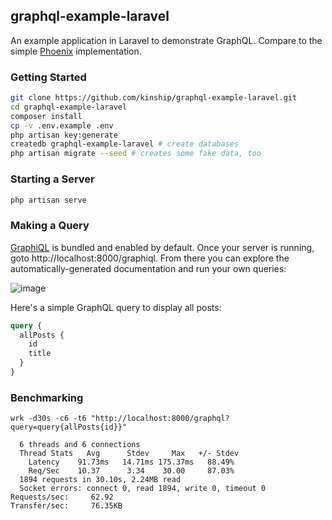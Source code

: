 ## graphql-example-laravel

An example application in Laravel to demonstrate GraphQL. Compare to the simple [Phoenix](https://github.com/kinship/graphql-example-phoenix) implementation.

### Getting Started

```sh
git clone https://github.com/kinship/graphql-example-laravel.git
cd graphql-example-laravel
composer install
cp -v .env.example .env
php artisan key:generate
createdb graphql-example-laravel # create databases
php artisan migrate --seed # creates some fake data, too
```

### Starting a Server

```sh
php artisan serve
```

### Making a Query

[GraphiQL](https://github.com/graphql/graphiql) is bundled and enabled by default. Once your server is running, goto http://localhost:8000/graphiql. From there you can explore the automatically-generated documentation and run your own queries:

![image](https://user-images.githubusercontent.com/100/45127931-ffaba200-b148-11e8-838e-5b7cd90cae2d.png)

Here's a simple GraphQL query to display all posts:

```graphql
query {
  allPosts {
    id
    title
  }
}
```

### Benchmarking

```
wrk -d30s -c6 -t6 "http://localhost:8000/graphql?query=query{allPosts{id}}"

  6 threads and 6 connections
  Thread Stats   Avg      Stdev     Max   +/- Stdev
    Latency    91.73ms   14.71ms 175.37ms   88.49%
    Req/Sec    10.37      3.34    30.00     87.03%
  1894 requests in 30.10s, 2.24MB read
  Socket errors: connect 0, read 1894, write 0, timeout 0
Requests/sec:     62.92
Transfer/sec:     76.35KB
```
